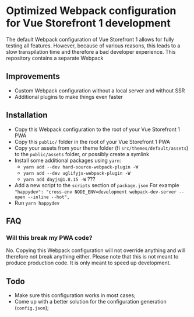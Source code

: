 # Optimized Webpack configuration for Vue Storefront 1 development
The default Webpack configuration of Vue Storefront 1 allows for fully testing all features. However, because of various reasons,
this leads to a slow transpilation time and therefore a bad developer experience. This repository contains a separate Webpack 

## Improvements
- Custom Webpack configuration without a local server and without SSR
- Additional plugins to make things even faster

## Installation
- Copy this Webpack configuration to the root of your Vue Storefront 1 PWA
- Copy this `public/` folder in the root of your Vue Storefront 1 PWA
- Copy your assets from your theme folder (fi `src/themes/default/assets`) to the `public/assets` folder, or possibly create a  symlink
- Install some additional packages using `yarn`:
    - `yarn add --dev hard-source-webpack-plugin -W`
    - `yarn add --dev uglifyjs-webpack-plugin -W`
    - `yarn add dayjs@1.8.15 -W` ???
- Add a new script to the `scripts` section of `package.json`
    For example `"happydev": "cross-env NODE_ENV=development webpack-dev-server --open --inline --hot",`
- Run `yarn happydev`

## FAQ
### Will this break my PWA code?
No. Copying this Webpack configuration will not override anything and will therefore not break anything either. Please note that
this is not meant to produce production code. It is only meant to speed up development.

## Todo
- Make sure this configuration works in most cases;
- Come up with a better solution for the configuration generation (`config.json`);

